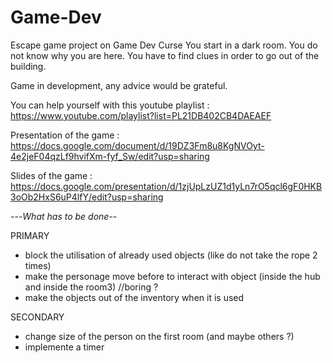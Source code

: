 # Game-Dev
Escape game project on Game Dev Curse
You start in a dark room. You do not know why you are here. You have to find clues in order to go out of the building.

Game in development, any advice would be grateful.

You can help yourself with this youtube playlist :
 https://www.youtube.com/playlist?list=PL21DB402CB4DAEAEF

Presentation of the game :
https://docs.google.com/document/d/19DZ3Fm8u8KgNVOyt-4e2jeF04qzLf9hvifXm-fyf_Sw/edit?usp=sharing

Slides of the game :
https://docs.google.com/presentation/d/1zjUpLzUZ1d1yLn7rO5qcl6gF0HKB3oOb2HxS6uP4lfY/edit?usp=sharing

---*What has to be done*--

PRIMARY
- block the utilisation of already used objects (like do not take the rope 2 times)
- make the personage move before to interact with object (inside the hub and inside the room3) //boring ?
- make the objects out of the inventory when it is used

SECONDARY
- change size of the person on the first room (and maybe others ?)
- implemente a timer
